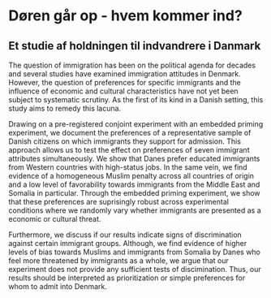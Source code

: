 # Døren går op - hvem kommer ind? 
## Et studie af holdningen til indvandrere i Danmark

The question of immigration has been on the political agenda for decades and several studies have examined immigration attitudes in Denmark. However, the question of preferences for specific immigrants and the influence of economic and cultural characteristics have not yet been subject to systematic scrutiny. As the first of its kind in a Danish setting, this study aims to remedy this lacuna. 

Drawing on a pre-registered conjoint experiment with an embedded priming experiment, we document the preferences of a representative sample of Danish citizens on which immigrants they support for admission. This approach allows us to test the effect on preferences of seven immigrant attributes simultaneously. We show that Danes prefer educated immigrants from Western countries with high-status jobs. In the same vein, we find evidence of a homogeneous Muslim penalty across all countries of origin and a low level of favorability towards immigrants from the Middle East and Somalia in particular. Through the embedded priming experiment, we show that these preferences are suprisingly robust across experimental conditions where we randomly vary whether immigrants are presented as a economic or cultural threat.

Furthermore, we discuss if our results indicate signs of discrimination against certain immigrant groups. Although, we find evidence of higher levels of bias towards Muslims and immigrants from Somalia by Danes who feel more threatened by immigrants as a whole, we argue that our experiment does not provide any sufficient tests of discimination. Thus, our results should be interpreted as prioritization or simple preferences for whom to admit into Denmark.   
